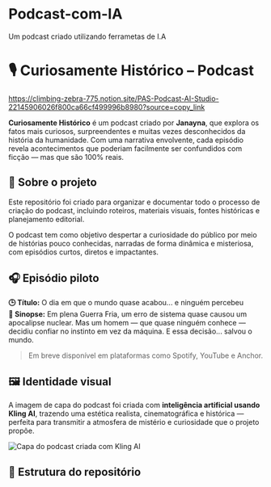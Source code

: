 # Podcast-com-IA
Um podcast criado utilizando ferrametas de I.A
# 🎙️ Curiosamente Histórico – Podcast

https://climbing-zebra-775.notion.site/PAS-Podcast-AI-Studio-22145906026f800ca66cf499996b8980?source=copy_link

**Curiosamente Histórico** é um podcast criado por **Janayna**, que explora os fatos mais curiosos, surpreendentes e muitas vezes desconhecidos da história da humanidade. Com uma narrativa envolvente, cada episódio revela acontecimentos que poderiam facilmente ser confundidos com ficção — mas que são 100% reais.

## 🧠 Sobre o projeto

Este repositório foi criado para organizar e documentar todo o processo de criação do podcast, incluindo roteiros, materiais visuais, fontes históricas e planejamento editorial.

O podcast tem como objetivo despertar a curiosidade do público por meio de histórias pouco conhecidas, narradas de forma dinâmica e misteriosa, com episódios curtos, diretos e impactantes.

## 🎧 Episódio piloto

**🕒 Título:** O dia em que o mundo quase acabou... e ninguém percebeu  
**📖 Sinopse:** Em plena Guerra Fria, um erro de sistema quase causou um apocalipse nuclear. Mas um homem — que quase ninguém conhece — decidiu confiar no instinto em vez da máquina. E essa decisão... salvou o mundo.

> Em breve disponível em plataformas como Spotify, YouTube e Anchor.

## 🖼️ Identidade visual

A imagem de capa do podcast foi criada com **inteligência artificial usando Kling AI**, trazendo uma estética realista, cinematográfica e histórica — perfeita para transmitir a atmosfera de mistério e curiosidade que o projeto propõe.

![Capa do podcast criada com Kling AI](./artes/capa-podcast-kling.png)

## 📂 Estrutura do repositório

